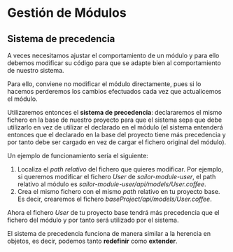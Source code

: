 # Gestión de Módulos

## Sistema de precedencia

A veces necesitamos ajustar el comportamiento de un módulo y para ello debemos modificar su código para que se adapte bien al comportamiento de nuestro sistema.

Para ello, conviene no modificar el módulo directamente, pues si lo hacemos perderemos los cambios efectuados cada vez que actualicemos el módulo.

Utilizaremos entonces el **sistema de precedencia**: declararemos el mismo fichero en la base de nuestro proyecto para que el sistema sepa que debe utilizarlo en vez de utilizar el declarado en el módulo (el sistema entenderá entonces que el declarado en la base del proyecto tiene más precedencia y por tanto debe ser cargado en vez de cargar el fichero original del módulo).

Un ejemplo de funcionamiento sería el siguiente:

1. Localiza el *path relativo* del fichero que quieres modificar. Por ejemplo, si queremos modificar el fichero *User* de *sailor-module-user*, el path relativo al módulo es *sailor-module-user/api/models/User.coffee*.
2. Crea el mismo fichero con el mismo *path* relativo en tu proyecto base. Es decir, crearemos el fichero *baseProject/api/models/User.coffee*.

Ahora el fichero *User* de tu proyecto base tendrá más precedencia que el fichero del módulo y por tanto será utilizado por el sistema.

El sistema de precedencia funciona de manera similar a la herencia en objetos, es decir, podemos tanto **redefinir** como **extender**.
